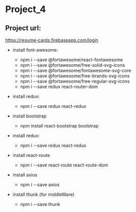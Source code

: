 # Project_4

## Project url:
https://resume-cards.firebaseapp.com/login

* install font-awesome:
  * npm i --save @fortawesome/react-fontawesome
  * npm i --save @fortawesome/free-solid-svg-icons
  * npm i --save @fortawesome/fontawesome-svg-core
  * npm i --save @fortawesome/free-brands-svg-icons
  * npm i --save @fortawesome/free-regular-svg-icons
  * npm i --save redux react-router-dom

* install redux:
  * npm i --save redux react-redux

* install bootstrap
  * npm install react-bootstrap bootstrap

* install redux:
  * npm i --save redux react-redux

* install react-route
  * npm i --save react-route react-route-dom

* install axios
  * npm i --save axios

* install thunk (for middleWare)
  * npm i --save thunk



